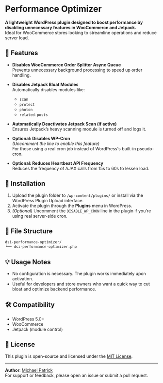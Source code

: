 # Performance Optimizer

**A lightweight WordPress plugin designed to boost performance by disabling unnecessary features in WooCommerce and Jetpack.**  
Ideal for WooCommerce stores looking to streamline operations and reduce server load.

## 🔧 Features

- **Disables WooCommerce Order Splitter Async Queue**  
  Prevents unnecessary background processing to speed up order handling.

- **Disables Jetpack Bloat Modules**  
  Automatically disables modules like:
  - `scan`
  - `protect`
  - `photon`
  - `related-posts`

- **Automatically Deactivates Jetpack Scan (if active)**  
  Ensures Jetpack’s heavy scanning module is turned off and logs it.

- **Optional: Disables WP-Cron**  
  *(Uncomment the line to enable this feature)*  
  For those using a real cron job instead of WordPress's built-in pseudo-cron.

- **Optional: Reduces Heartbeat API Frequency**  
  Reduces the frequency of AJAX calls from 15s to 60s to lessen load.

## 🚀 Installation

1. Upload the plugin folder to `/wp-content/plugins/` or install via the WordPress Plugin Upload interface.
2. Activate the plugin through the **Plugins** menu in WordPress.
3. *(Optional)* Uncomment the `DISABLE_WP_CRON` line in the plugin if you're using real server-side cron.

## 📁 File Structure

```bash
dsi-performance-optimizer/
└── dsi-performance-optimizer.php
```

## 💡 Usage Notes

- No configuration is necessary. The plugin works immediately upon activation.
- Useful for developers and store owners who want a quick way to cut bloat and optimize backend performance.

## 🛠 Compatibility

- WordPress 5.0+
- WooCommerce
- Jetpack (module control)

## 📜 License

This plugin is open-source and licensed under the [MIT License](https://opensource.org/licenses/MIT).

---

**Author**: [Michael Patrick](https://www.dragonsociety.com/)  
For support or feedback, please open an issue or submit a pull request.
